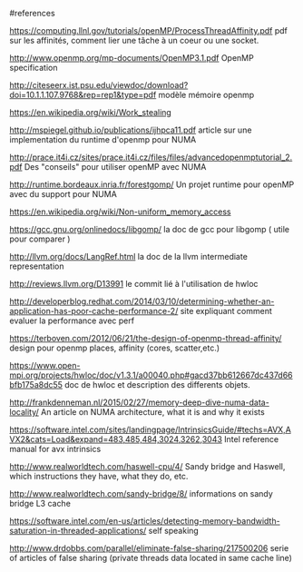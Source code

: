 #references 

https://computing.llnl.gov/tutorials/openMP/ProcessThreadAffinity.pdf
pdf sur les affinités, comment lier une tâche à un coeur ou une socket.

http://www.openmp.org/mp-documents/OpenMP3.1.pdf
OpenMP specification

http://citeseerx.ist.psu.edu/viewdoc/download?doi=10.1.1.107.9768&rep=rep1&type=pdf
modèle mémoire openmp

https://en.wikipedia.org/wiki/Work_stealing

http://mspiegel.github.io/publications/ijhpca11.pdf
article sur une implementation du runtime d'openmp pour NUMA

http://prace.it4i.cz/sites/prace.it4i.cz/files/files/advancedopenmptutorial_2.pdf
Des "conseils" pour utiliser openMP avec NUMA

http://runtime.bordeaux.inria.fr/forestgomp/
Un projet runtime pour openMP avec du support pour NUMA

https://en.wikipedia.org/wiki/Non-uniform_memory_access

https://gcc.gnu.org/onlinedocs/libgomp/
la doc de gcc pour libgomp ( utile pour comparer )

http://llvm.org/docs/LangRef.html
la doc de la llvm intermediate representation

http://reviews.llvm.org/D13991
le commit lié à l'utilisation de hwloc

http://developerblog.redhat.com/2014/03/10/determining-whether-an-application-has-poor-cache-performance-2/
site expliquant comment evaluer la performance avec perf

https://terboven.com/2012/06/21/the-design-of-openmp-thread-affinity/
design pour openmp places, affinity (cores, scatter,etc.)

https://www.open-mpi.org/projects/hwloc/doc/v1.3.1/a00040.php#gacd37bb612667dc437d66bfb175a8dc55
doc de hwloc et description des differents objets.

http://frankdenneman.nl/2015/02/27/memory-deep-dive-numa-data-locality/
An article on NUMA architecture, what it is and why it exists

https://software.intel.com/sites/landingpage/IntrinsicsGuide/#techs=AVX,AVX2&cats=Load&expand=483,485,484,3024,3262,3043
Intel reference manual for avx intrinsics

http://www.realworldtech.com/haswell-cpu/4/
Sandy bridge and Haswell, which instructions they have, what they
do, etc.


http://www.realworldtech.com/sandy-bridge/8/
informations on sandy bridge L3 cache

https://software.intel.com/en-us/articles/detecting-memory-bandwidth-saturation-in-threaded-applications/
self speaking

http://www.drdobbs.com/parallel/eliminate-false-sharing/217500206
serie of articles of false sharing (private threads data located in same cache line)
